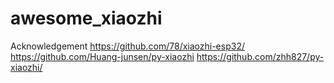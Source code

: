# awesome_xiaozhi


Acknowledgement
https://github.com/78/xiaozhi-esp32/
https://github.com/Huang-junsen/py-xiaozhi
https://github.com/zhh827/py-xiaozhi/

